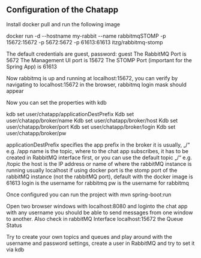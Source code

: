 ## Configuration of the Chatapp

Install docker
pull and run the following image

docker run -d --hostname my-rabbit --name rabbitmqSTOMP -p 15672:15672 -p 5672:5672 -p 61613:61613 itzg/rabbitmq-stomp

The default credentials are guest, password: guest
The RabbitMQ Port is 5672
The Management UI port is 15672
The STOMP Port (important for the Spring App) is 61613

Now rabbitmq is up and running at localhost:15672, you can verify by navigating to localhost:15672 in the browser, rabbitmq login mask should appear

Now you can set the properties with kdb

kdb set user/chatapp/applicationDestPrefix
Kdb set user/chatapp/broker/name
Kdb set user/chatapp/broker/host
Kdb set user/chatapp/broker/port
Kdb set user/chatapp/broker/login
Kdb set user/chatapp/broker/pw

applicationDestPrefix specifies the app prefix in the broker it is usually, „/<any word>“ e.g. /app
name is the topic, where to the chat app subscribes, it has to be created in RabbitMQ interface first, or you can use the default topic „/<any word>“ e.g. /topic
the host is the IP address or name of where the rabbitMQ instance is running usually localhost if using docker
port is the stomp port of the rabbitMQ instance (not the rabbitMQ port), default with the docker image is 61613
login is the username for rabbitmq
pw is the username for rabbitmq

Once configured you can run the project with mvn spring-boot:run

Open two browser windows with localhost:8080 and loginto the chat app with any username you should  be able to send messages from one window to another. Also check in rabbitMQ Interface localhost:15672 the Queue Status

Try to create your own topics and queues and play around with the username and password settings, create a user in RabbitMQ and try to set it via kdb

